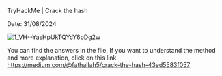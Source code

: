 TryHackMe | Crack the hash 

Date: 31/08/2024


![1_VH--YasHpUkTQYcY6pDg2w](https://github.com/user-attachments/assets/8731e2ae-c89a-4bba-a25e-05d735757cbe)

You can find the answers in the file.
If you want to understand the method and more explanation, click on this link
https://medium.com/@fathallah5/crack-the-hash-43ed5583f057
